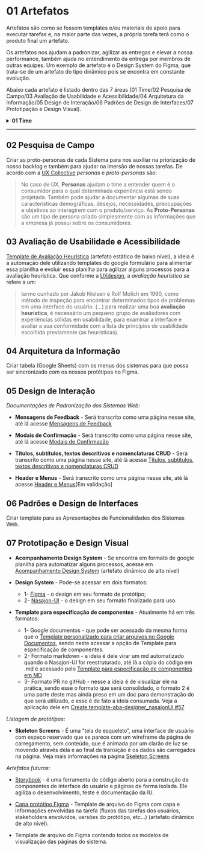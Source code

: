# 01 Artefatos
Artefatos são como se fossem templates e/ou materiais de apoio para executar tarefas e, na maior parte das vezes, a própria tarefa terá como o produto final um artefato.

Os artefatos nos ajudam a padronizar, agilizar as entregas e elevar a nossa performance, também ajuda no entendimento da entrega por membros de outras equipes. 
Um exemplo de artefato é o Design System do Figma, que trata-se de um artefato do tipo dinâmico pois se encontra em constante evolução.

Abaixo cada artefato é listado dentro das 7 áreas (01 Time/02 Pesquisa de Campo/03 Avaliação de Usabilidade e Acessibilidade/04 Arquitetura da Informação/05 Design de Interação/06 Padrões de Design de Interfaces/07 Prototipação e Design Visual).

<details>
  <summary>
    <b>01 Time</b>
  </summary>
  <p>

    
* **Backlog no Trello** - Utilizado para viabilizar o nosso roadmap (linkar as tarefas criadas a cada uma das ideias de criação de artefatos). Veja nosso [Backlog no Trello](https://trello.com/b/OEbo1AKb/kanban) é necessário ser convidado para visualizar.

* **Repositório e site de arquitetura de Design** - Utilizado para listar atividades relacionadas ao design. Seu acesso pode ser de dois modos:
   * 1- [repositório de Arquitetura de Design](https://github.com/Nasajon/Arquitetura/tree/master/Design) - que é a pasta onde tem o conteúdo relacionado à equipe de design;
   * 2- [site Processos e Documentos de Arquitetura](https://nasajon.github.io/Arquitetura/) - este mostra os mesmos conteúdos acima porém no formato de página, mas nesse há também outros assuntos pertencente a outras equipes, mas todas com o mesmo objetivo de ser um local de documentação de auxílio ao desenvolvimento de software da Nasajon.

* **Template personalizado para criar arquivos no Google Documentos** - Trata-se de um modelo personalizado criado a partir do Google Documentos para auxiliar em documentações. Saiba mais na página [Template personalizado para criar arquivos no Google Documentos](Template/googleDocumentos/)

* **Template de PR** - Para especificar e documentar tarefas relacionadas à equipe de design, checar se precisa realizar alguma melhoria, veja esse modelo de PR em [Create template-PR_designer #56](https://github.com/Nasajon/Arquitetura/pull/56/commits/e079ca2e8ea16969da42c209d72184c943c604ae)

* **Padrões para elaboração de documentações** - Será transcrito como uma página nesse site, até lá acesse [Padrões para elaboração de documentações](https://docs.google.com/document/d/1SG369Vi4O3rwt9LK5uXvZKjzhzVMTOff2atJsqh2KJw/edit?usp=sharing)

*Artefatos futuros:*
   * Mapa de Stakeholders;
   * Mapa de habilidades;
   * Acompanhamento de Artefatos - (semelhante ao [Acompanhamento Design System](https://docs.google.com/spreadsheets/d/1gk7MLzLXZYl6UM0NvgXuQad3iIogA35P4kTc4MVe6mM/edit?usp=sharing)).

    
  </p>
</details>

---





## 02 Pesquisa de Campo 
Criar as proto-personas de cada Sistema para nos auxiliar na priorização de nosso backlog e também para ajudar na imersão de nossas tarefas.
De acordo com a [UX Collective](https://brasil.uxdesign.cc/a-diferen%C3%A7a-entre-personas-de-marketing-personas-de-design-e-proto-personas-3375ead5b725) *personas* e *proto-personas* são:
> No caso de UX, **Personas** ajudam o time a entender quem é o consumidor para o qual determinada experiência está sendo projetada. Também pode ajudar a documentar algumas de suas características demográficas, desejos, necessidades, preocupações e objetivos ao interagirem com o produto/serviço.
> As **Proto-Personas** são um tipo de persona criado simplesmente com as informações que a empresa já possui sobre os consumidores.


## 03 Avaliação de Usabilidade e Acessibilidade
[Template de Avaliação Heurística](https://docs.google.com/spreadsheets/d/1nyqC-jr0lR1nMxqPoeGCqlo97uGF7rS2kKRYKP7vW6Q/edit?usp=sharing) (artefato estático de baixo nível), a ideia é a automação dele utilizando templates do google formulário para alimentar essa planilha e evoluir essa planilha para agilizar alguns processos para a avaliação heurística.
Que conforme a [UXdesign](https://uxdesign.blog.br/avalia%C3%A7%C3%A3o-heur%C3%ADstica-na-an%C3%A1lise-de-interfaces-218c2dd46164), a *avaliação heurística* se refere a um:
> termo cunhado por Jakob Nielsen e Rolf Molich em 1990, como método de inspeção para encontrar determinados tipos de problemas em uma interface do usuário.
> (...) para realizar uma boa **avaliação heurística**, é necessário um pequeno grupo de avaliadores com experiências sólidas em usabilidade, para examinar a interface e avaliar a sua conformidade com a lista de princípios de usabilidade escolhida previamente (as heurísticas).


## 04 Arquitetura da Informação 
Criar tabela (Google Sheets) com os menus dos sistemas para que possa ser sincronizado com os nossos protótipos no Figma.


## 05 Design de Interação
*Documentações de Padronização dos Sistemas Web:*
- **Mensagens de Feedback** - Será transcrito como uma página nesse site, até lá acesse [Mensagens de Feedback](https://docs.google.com/document/d/1xduQWEpeytvVIf_UogBTp11GMNWAexOQj9N3ziVAAOk/edit?usp=sharing)

- **Modais de Confirmação** - Será transcrito como uma página nesse site, até lá acesse [Modais de Confirmação](https://docs.google.com/document/d/1G4WNmMD6UYjwiI4AhBPMzJWE6XEd8k6YqIJuqrQHgIc/edit?usp=sharing)

- **Títulos, subtítulos, textos descritivos e nomenclaturas CRUD** - Será transcrito como uma página nesse site, até lá acesse [Títulos, subtítulos, textos descritivos e nomenclaturas CRUD](https://docs.google.com/document/d/1dBfufYRCpI4HPdgBqyQzAHwDorIhXXtKvanzY6TMXlI/edit?usp=sharing)

- **Header e Menus** - Será transcrito como uma página nesse site, até lá acesse [Header e Menus](https://docs.google.com/document/d/1VAF0CPGotzF2t8Jl6v3xIo6w8ZL6X8oz3253STs8_eE/edit?usp=sharing)[Em validação]


## 06 Padrões e Design de Interfaces
Criar template para as Apresentações de Funcionalidades dos Sistemas Web.


## 07 Prototipação e Design Visual
* **Acompanhamento Design System** - Se encontra em formato de google planilha para automatizar alguns processos, acesse em [Acompanhamento Design System](https://docs.google.com/spreadsheets/d/1gk7MLzLXZYl6UM0NvgXuQad3iIogA35P4kTc4MVe6mM/edit?usp=sharing) (artefato dinâmico de alto nível)

* **Design System** - Pode-se acessar em dois formatos:
  * 1- [Figma](https://www.figma.com/proto/Iz5rlCqV5gV8JOCKLtk23J/Design-System-2.0?page-id=1439%3A19978&node-id=1102%3A0&viewport=45%2C120%2C0.11756104975938797&scaling=scale-down) - o design em seu formato de protótipo;
  * 2- [Nasajon-UI](http://ui.nasajon.com.br.s3-website-us-west-2.amazonaws.com/#!/instalacao ) - o design em seu formato finalizado para uso.

* **Template para especificação de componentes** - Atualmente há em três formatos: 
  * 1- Google documentos - que pode ser acessado da mesma forma que o [Template personalizado para criar arquivos no Google Documentos](Template/googleDocumentos/), sendo neste acessar a opção de Template para especificação de componentes. 
  * 2- Formato markdown - a ideia é dele virar um md automatizado quando o Nasajon-UI for reestruturado, até lá a cópia do código em .md é acessado pelo [Template para especificação de componentes em MD](https://docs.google.com/document/d/1qxP1HDRNkqKi0aAND0O9oHobMmuR4S4k-0LyEF9FH4c/edit?usp=sharing)
  * 3- Formato PR no gitHub - nesse a ideia é de visualizar ele na prática, sendo esse o formato que será consolidado, o formato 2 é uma parte deste mas ainda preso em um doc para demonstração do que será utilizado, e esse é de fato a ideia consumada. Veja a aplicação dele em [Create template-aba-designer_nasajonUI #57](https://github.com/Nasajon/Arquitetura/pull/57)

*Listagem de protótipos:*
* **Skeleton Screens** - É uma “tela de esqueleto”, uma interface de usuário com espaço reservado que se parece com um wireframe da página de carregamento, sem conteúdo, que é animada por um clarão de luz se movendo através dela e ao final da transição é os dados são carregados na página. Veja mais informações na página [Skeleton Screens](Skeleton%20Screens)

*Artefatos futuros:*
* [Storybook](https://storybook.js.org/) - é uma ferramenta de código aberto para a construção de componentes de interface do usuário e páginas de forma isolada. Ele agiliza o desenvolvimento, teste e documentação da IU.

* [Capa protótipo Figma](https://uxplanet.org/marie-kondoing-for-ux-designers-organizing-my-figma-files-d1e4be32dd67) - Template de arquivo do Figma com capa e informações envolvidas na tarefa (fluxos das tarefas dos usuários, stakeholders envolvidos, versões do protótipo, etc...) (artefato dinâmico de alto nível).

* Template de arquivo do Figma contendo todos os modelos de visualização das páginas do sistema.
